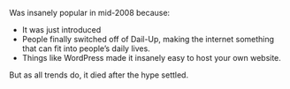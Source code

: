 Was insanely popular in mid-2008 because:

 - It was just introduced
 - People finally switched off of Dail-Up, making the internet something that can fit into people’s daily lives.
 - Things like WordPress made it insanely easy to host your own website.

But as all trends do, it died after the hype settled.
